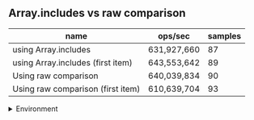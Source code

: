 ## Array.includes vs raw comparison

|name|ops/sec|samples|
|-|-|-|
|using Array.includes|631,927,660|87|
|using Array.includes (first item)|643,553,642|89|
|Using raw comparison|640,039,834|90|
|Using raw comparison (first item)|610,639,704|93|


<details>
<summary>Environment</summary>

* __Machine:__ linux x64 | 2 vCPUs | 6.8GB Mem
* __Run:__ Sat Oct 21 2023 12:55:52 GMT+0000 (Coordinated Universal Time)
</details>

<!--
{"environment":{"platform":"linux","arch":"x64","cpus":2,"totalMemory":6.7597503662109375},"benchmarks":[{"name":"using Array.includes","opsSec":631927659.5005157,"samples":6},{"name":"using Array.includes (first item)","opsSec":643553642.2097802,"samples":6},{"name":"Using raw comparison","opsSec":640039834.1541454,"samples":6},{"name":"Using raw comparison (first item)","opsSec":610639703.9116043,"samples":6}]}-->
